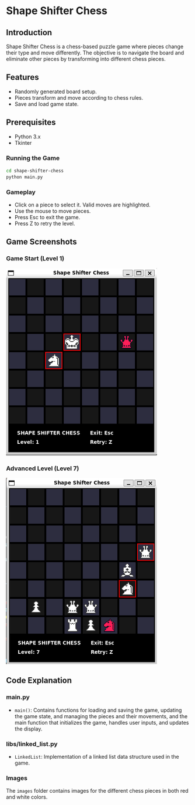 # Shape Shifter Chess

## Introduction

Shape Shifter Chess is a chess-based puzzle game where pieces change their type and move differently. The objective is to navigate the board and eliminate other pieces by transforming into different chess pieces.

## Features

- Randomly generated board setup.
- Pieces transform and move according to chess rules.
- Save and load game state.

## Prerequisites

- Python 3.x
- Tkinter

### Running the Game

```sh
cd shape-shifter-chess
python main.py
```

### Gameplay
- Click on a piece to select it. Valid moves are highlighted.
- Use the mouse to move pieces.
- Press Esc to exit the game.
- Press Z to retry the level.

## Game Screenshots
### Game Start (Level 1)
![Game Start](images/level1.png)
### Advanced Level (Level 7)
![level 7](images/level7.png)

## Code Explanation
### main.py
- `main()`: Contains functions for loading and saving the game, updating the game state, and managing the pieces and their movements, and the main function that initializes the game, handles user inputs, and updates the display.
### libs/linked_list.py
- `LinkedList`: Implementation of a linked list data structure used in the game.

### Images
The `images` folder contains images for the different chess pieces in both red and white colors.